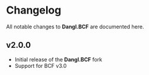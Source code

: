 # Changelog

All notable changes to **Dangl.BCF** are documented here.

## v2.0.0

- Initial release of the **Dangl.BCF** fork
- Support for BCF v3.0
